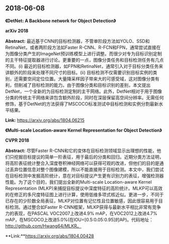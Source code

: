 ## 2018-06-08  
**《DetNet: A Backbone network for Object Detection》**  
  
**arXiv 2018**  
  
**Abstract:** 最近基于CNN的目标检测器，不管单阶段方法如YOLO、SSD和RetinaNet，或者两阶段方法如Faster R-CNN、R-FCN和FPN，通常尝试直接在为图像分类产生的ImageNet预训练模型上进行调整。而很少对专为目标识别定制的主干特征提取器进行讨论。更重要的一点，图像分类任务和目标检测任务有几点不同。(i) 最近的目标检测器，如FPN和RetinaNet，通常引入对于目标分类任务来讲额外的阶段来处理不同尺寸的目标。(ii) 目标检测不仅需要识别目标实例的类别，还需要空间定位位置。大量降采样因子带来大的可感受域，这对图像分类有利，但削减了目标检测的能力。由于图像分类和目标识别的差别，本文提出DetNet，一个全新的为目标检测定制的主干网络。此外，DetNet相对于用于图像分类的传统主干网络来讲包含额外阶段，同时在深层保留高空间分辨率。无需任何修饰，基于DetNet的方法获得了MSCOCO标准测试中目标检测和实例分割最新水平结果。  
  
**Link:** https://arxiv.org/abs/1804.06215  


**《Multi-scale Location-aware Kernel Representation for Object Detection》**  

**CVPR 2018**  

**Abstract:** 尽管Faster R-CNN和它的变体在目标检测领域显示出理想的性能，他们只挖掘目标提议的简单一阶表征，用于最后的分类和回归。近期分类方法证明，将高阶表征统计整合入深度卷积神经网络可以获得可观的改进，但他们的目的是通过丢弃位置信息对整个图像建模，所以不能直接用于目标检测。本文中，我们尝试在目标检测中发掘高阶统计，意在对目标提议产生更有识别力的表征，增强检测器性能。为了这个目的，我们提出全新的Multi-scale Location-aware Kernel Representation (MLKP)来捕捉目标提议中深度特征的高阶统计。MLKP可以高效的在修正的多尺度特征图上进行计算，使用低维多项式核近似。更进一步，不同于已存在的少阶数全局表征，MLKP对位置有记忆性且位置敏感，因此很容易用于目标检测。通过整合如Faster R-CNN框架，MLKP获得与最新水平相比非常有竞争力的表现，在PASCAL VOC2007上改进4.9% mAP，在VOC2012上改进4.7% mAP，在MSCOCO上改进5.0%(在IOU=[0.5:0.05:0.95]的AP)。代码地址：http://github.com/Hwang64/MLKR。  

**Link:**https://arxiv.org/abs/1804.00428

